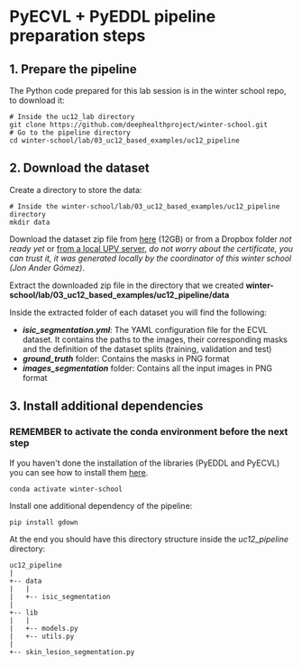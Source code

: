 # PyECVL + PyEDDL pipeline preparation steps

## 1. Prepare the pipeline
The Python code prepared for this lab session is in the winter school repo, to download it:

    # Inside the uc12_lab directory
    git clone https://github.com/deephealthproject/winter-school.git
    # Go to the pipeline directory
    cd winter-school/lab/03_uc12_based_examples/uc12_pipeline

## 2. Download the dataset
Create a directory to store the data:

    # Inside the winter-school/lab/03_uc12_based_examples/uc12_pipeline directory
    mkdir data

Download the dataset zip file from
[here](https://drive.google.com/uc?id=1RyYa32x9aqwd2kkQpCZ4Xa2h_VcgH3wI&export=download) (12GB)
or from a Dropbox folder _not ready yet_
or [from a local UPV server](https://clocalprog.dsic.upv.es/winter-school/data/isic_segmentation.zip),
_do not worry about the certificate, you can trust it, it was generated locally by the coordinator of this winter school (Jon Ander G&oacute;mez)_.

Extract the downloaded zip file in the directory that we created **winter-school/lab/03_uc12_based_examples/uc12_pipeline/data**

Inside the extracted folder of each dataset you will find the following:

- ***isic_segmentation.yml***: The YAML configuration file for the ECVL dataset. It contains the paths to the images, their corresponding masks and the definition of the dataset splits (training, validation and test)
- ***ground_truth*** folder: Contains the masks in PNG format
- ***images_segmentation*** folder: Contains all the input images in PNG format

## 3. Install additional dependencies
### REMEMBER to activate the conda environment before the next step
If you haven't done the installation of the libraries (PyEDDL and PyECVL) you can
see how to install them [here](https://github.com/deephealthproject/winter-school/blob/main/lab/01_installation/README.md).
    
    conda activate winter-school

Install one additional dependency of the pipeline:

    pip install gdown
    
At the end you should have this directory structure inside the *uc12_pipeline* directory:

    uc12_pipeline
    |
    +-- data
    |   |
    |   +-- isic_segmentation
    |
    +-- lib
    |   |
    |   +-- models.py
    |   +-- utils.py
    |
    +-- skin_lesion_segmentation.py
